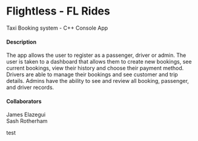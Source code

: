 # Flightless - FL Rides
Taxi Booking system - C++ Console App 
#### Description
The app allows the user to register as a passenger, driver or admin. The user is taken to a dashboard that allows them to create new bookings, see current bookings, view their history and choose their payment method. Drivers are able to manage their bookings and see customer and trip details. Admins have the ability to see and review all booking, passenger, and driver records.
#### Collaborators
James Elazegui  
Sash Rotherham

test

